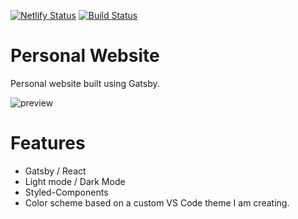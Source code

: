 [![Netlify Status](https://api.netlify.com/api/v1/badges/43f03484-cd64-46d4-9e71-f261d6153263/deploy-status)](https://app.netlify.com/sites/matthewsecrist/deploys)
[![Build Status](https://travis-ci.org/matthewsecrist/v3.svg?branch=master)](https://travis-ci.org/matthewsecrist/v3)

# Personal Website

Personal website built using Gatsby.

![preview](./preview.png)

# Features

- Gatsby / React
- Light mode / Dark Mode
- Styled-Components
- Color scheme based on a custom VS Code theme I am creating.

